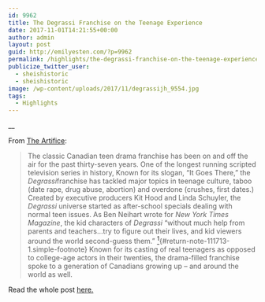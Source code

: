 ```yaml
---
id: 9962
title: The Degrassi Franchise on the Teenage Experience
date: 2017-11-01T14:21:55+00:00
author: admin
layout: post
guid: http://emilyesten.com/?p=9962
permalink: /highlights/the-degrassi-franchise-on-the-teenage-experience/
publicize_twitter_user:
  - sheishistoric
  - sheishistoric
image: /wp-content/uploads/2017/11/degrassijh_9554.jpg
tags:
  - Highlights
---
```

__

From <a href="//the-artifice.com/degrassi-franchise-teenage-experience/" target="_blank" rel="noopener noreferrer">The Artifice</a>:

> The classic Canadian teen drama franchise has been on and off the air for the past thirty-seven years. One of the longest running scripted television series in history, Known for its slogan, “It Goes There,” the <em class="tle">Degrassi</em>franchise has tackled major topics in teenage culture, taboo (date rape, drug abuse, abortion) and overdone (crushes, first dates.) Created by executive producers Kit Hood and Linda Schuyler, the <em class="tle">Degrassi</em> universe started as after-school specials dealing with normal teen issues. As Ben Neihart wrote for <em class="tle">New York Times Magazine</em>, the kid characters of <em class="tle">Degrassi</em> “without much help from parents and teachers…try to figure out their lives, and kid viewers around the world second-guess them.” [<sup>1</sup>](https://the-artifice.com/degrassi-franchise-teenage-experience/#note-111713-1 "Ben Neihart, “DGrassi Is tha Best Teen TV N da WRLD!” The New York Times Magazine, March 20, 2005, accessed August 22, 2017, http://www.nytimes.com/2005/03/20/magazine/dgrassi-is-tha-best-teen-tv-n-da-wrld.html?mcubz=0&_r=0."){#return-note-111713-1.simple-footnote} Known for its casting of real teenagers as opposed to college-age actors in their twenties, the drama-filled franchise spoke to a generation of Canadians growing up – and around the world as well.

Read the whole post <a href="https://the-artifice.com/degrassi-franchise-teenage-experience/" target="_blank" rel="noopener noreferrer">here.</a>

&nbsp;
